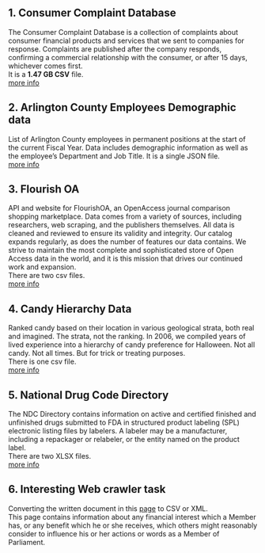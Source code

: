 ## 1. Consumer Complaint Database
The Consumer Complaint Database is a collection of complaints about consumer financial products and services that we sent to companies for response. Complaints are published after the company responds, confirming a commercial relationship with the consumer, or after 15 days, whichever comes first.<br/>
It is a **1.47 GB CSV** file.<br/>
[more info](https://catalog.data.gov/dataset/consumer-complaint-database)<br/>

## 2. Arlington County Employees Demographic data
List of Arlington County employees in permanent positions at the start of the current Fiscal Year. Data includes demographic information as well as the employee’s Department and Job Title.
It is a single JSON file.<br/>
[more info](https://catalog.data.gov/dataset/employee-demographics)<br/>

## 3. Flourish OA
API and website for FlourishOA, an OpenAccess journal comparison shopping marketplace. Data comes from a variety of sources, including researchers, web scraping, and the publishers themselves. All data is cleaned and reviewed to ensure its validity and integrity. Our catalog expands regularly, as does the number of features our data contains. We strive to maintain the most complete and sophisticated store of Open Access data in the world, and it is this mission that drives our continued work and expansion.<br/>
There are two csv files.<br/>
[more info](http://flourishoa.org/)<br/>

## 4. Candy Hierarchy Data
Ranked candy based on their location in various geological strata, both real and imagined. The strata, not the ranking. In 2006, we compiled years of lived experience into a hierarchy of candy preference for Halloween. Not all candy. Not all times. But for trick or treating purposes.<br/>
There is one csv file.<br/>
[more info](https://www.scq.ubc.ca/so-much-candy-data-seriously/)<br/>

## 5. National Drug Code Directory
The NDC Directory contains information on active and certified finished and unfinished drugs submitted to FDA in structured product labeling (SPL) electronic listing files by labelers. A labeler may be a manufacturer, including a repackager or relabeler, or the entity named on the product label.<br/>
There are two XLSX files.<br/>
[more info](https://www.fda.gov/drugs/drug-approvals-and-databases/national-drug-code-directory)

## 6. Interesting Web crawler task
Converting the written document in this [page](https://publications.parliament.uk/pa/cm/cmregmem/contents2122.htm) to CSV or XML.<br/>
This page contains information about any financial interest which a Member has, or any benefit which he or she receives, which others might reasonably consider to influence his or her actions or words as a Member of Parliament.<br/>